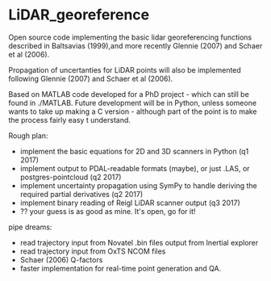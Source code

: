 # LiDAR_georeference
Open source code implementing the basic lidar georeferencing functions described in Baltsavias (1999),and more recently Glennie (2007) and Schaer et al (2006). 

Propagation of uncertanties for LiDAR points will also be implemented following Glennie (2007) and Schaer et al (2006). 

Based on MATLAB code developed for a PhD project - which can still be found in ./MATLAB. Future development will be in Python, unless someone wants to take up making a C version - although part of the point is to make the process fairly easy t understand.

Rough plan:

- implement the basic equations for 2D and 3D scanners in Python (q1 2017)
- implement output to PDAL-readable formats (maybe), or just .LAS, or postgres-pointcloud (q2 2017)
- implement uncertainty propagation using SymPy to handle deriving the required partial derivatives (q2 2017)
- implement binary reading of Reigl LiDAR scanner output (q3 2017)
- ?? your guess is as good as mine. It's open, go for it!

pipe dreams:

- read trajectory input from Novatel .bin files output from Inertial explorer
- read trajectory input from OxTS NCOM files
- Schaer (2006) Q-factors
- faster implementation for real-time point generation and QA.
